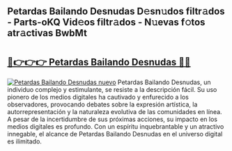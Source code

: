 ## Petardas Bailando Desnudas D𝚎sn𝚞dos filtr𝚊dos - Parts-oKQ Vid𝚎os filtr𝚊dos - N𝚞evas f𝚘tos atr𝚊ctivas BwbMt

# <h2><a href="http://mbc1ba.tromn.icu/?c=Petardas+Bailando+Desnudas">🔗👉👉👉 Petardas Bailando Desnudas 🔗🔗</a></h2>

[![Petardas Bailando Desnudas nuevo](https://i.imgur.com/pEAQMta.gif)](http://mbc1ba.tromn.icu/?c=Petardas+Bailando+Desnudas)
Petardas Bailando Desnudas, un individuo complejo y estimulante, se resiste a la descripción fácil. Su uso pionero de los medios digitales ha cautivado y enfurecido a los observadores, provocando debates sobre la expresión artística, la autorrepresentación y la naturaleza evolutiva de las comunidades en línea. A pesar de la incertidumbre de sus próximas acciones, su impacto en los medios digitales es profundo. Con un espíritu inquebrantable y un atractivo innegable, el alcance de Petardas Bailando Desnudas en el universo digital es ilimitado.
